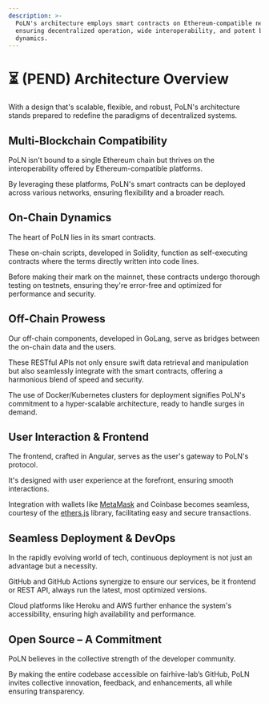 ```yaml
---
description: >-
  PoLN's architecture employs smart contracts on Ethereum-compatible networks,
  ensuring decentralized operation, wide interoperability, and potent business
  dynamics.
---
```


# ⏳ (PEND) Architecture Overview

With a design that's scalable, flexible, and robust, PoLN's architecture stands prepared to redefine the paradigms of decentralized systems.

## Multi-Blockchain Compatibility
PoLN isn't bound to a single Ethereum chain but thrives on the interoperability offered by Ethereum-compatible platforms. 

By leveraging these platforms, PoLN's smart contracts can be deployed across various networks, ensuring flexibility and a broader reach.

## On-Chain Dynamics
The heart of PoLN lies in its smart contracts. 

These on-chain scripts, developed in Solidity, function as self-executing contracts where the terms directly written into code lines. 

Before making their mark on the mainnet, these contracts undergo thorough testing on testnets, ensuring they're error-free and optimized for performance and security.

## Off-Chain Prowess
Our off-chain components, developed in GoLang, serve as bridges between the on-chain data and the users. 

These RESTful APIs not only ensure swift data retrieval and manipulation but also seamlessly integrate with the smart contracts, offering a harmonious blend of speed and security.

The use of Docker/Kubernetes clusters for deployment signifies PoLN's commitment to a hyper-scalable architecture, ready to handle surges in demand.

## User Interaction & Frontend
The frontend, crafted in Angular, serves as the user's gateway to PoLN's protocol.

It's designed with user experience at the forefront, ensuring smooth interactions. 

Integration with wallets like [MetaMask](https://metamask.io/download/) and Coinbase becomes seamless, courtesy of the [ethers.js](https://docs.ethers.io/) library, facilitating easy and secure transactions.


## Seamless Deployment & DevOps
In the rapidly evolving world of tech, continuous deployment is not just an advantage but a necessity. 

GitHub and GitHub Actions synergize to ensure our services, be it frontend or REST API, always run the latest, most optimized versions.

Cloud platforms like Heroku and AWS further enhance the system's accessibility, ensuring high availability and performance.

## Open Source – A Commitment
PoLN believes in the collective strength of the developer community. 

By making the entire codebase accessible on fairhive-lab’s GitHub, PoLN invites collective innovation, feedback, and enhancements, all while ensuring transparency.
